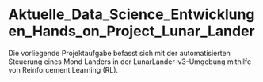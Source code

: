 # Aktuelle_Data_Science_Entwicklungen_Hands_on_Project_Lunar_Lander
Die vorliegende Projektaufgabe befasst sich mit der automatisierten Steuerung eines Mond Landers in der LunarLander-v3-Umgebung mithilfe von Reinforcement Learning (RL). 
